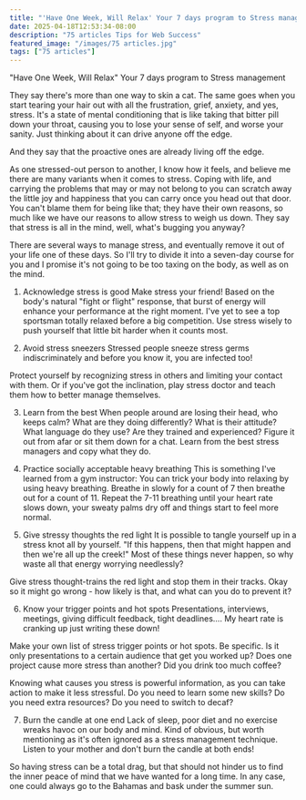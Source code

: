 ```yaml
---
title: "'Have One Week, Will Relax' Your 7 days program to Stress management"
date: 2025-04-18T12:53:34-08:00
description: "75 articles Tips for Web Success"
featured_image: "/images/75 articles.jpg"
tags: ["75 articles"]
---
```


"Have One Week, Will Relax" Your 7 days program to Stress management

They say there's more than one way to skin a cat. The same goes when you start tearing your hair out with all the frustration, grief, anxiety, and yes, stress. It's a state of mental conditioning that is like taking that bitter pill down your throat, causing you to lose your sense of self, and worse your sanity. Just thinking about it can drive anyone off the edge.

And they say that the proactive ones are already living off the edge.

As one stressed-out person to another, I know how it feels, and believe me there are many variants when it comes to stress. Coping with life, and carrying the problems that may or may not belong to you can scratch away the little joy and happiness that you can carry once you head out that door. You can't blame them for being like that; they have their own reasons, so much like we have our reasons to allow stress to weigh us down. They say that stress is all in the mind, well, what's bugging you anyway?

There are several ways to manage stress, and eventually remove it out of your life one of these days. So I'll try to divide it into a seven-day course for you and I promise it's not going to be too taxing on the body, as well as on the mind.

1. Acknowledge stress is good
Make stress your friend! Based on the body's natural "fight or flight" response, that burst of energy will enhance your performance at the right moment. I've yet to see a top sportsman totally relaxed before a big competition. Use stress wisely to push yourself that little bit harder when it counts most.

2. Avoid stress sneezers
Stressed people sneeze stress germs indiscriminately and before you know it, you are infected too!

Protect yourself by recognizing stress in others and limiting your contact with them. Or if you've got the inclination, play stress doctor and teach them how to better manage themselves.

3. Learn from the best
When people around are losing their head, who keeps calm? What are they doing differently? What is their attitude? What language do they use? Are they trained and experienced? 
Figure it out from afar or sit them down for a chat. Learn from the best stress managers and copy what they do.

4. Practice socially acceptable heavy breathing
This is something I've learned from a gym instructor: You can trick your body into relaxing by using heavy breathing. Breathe in slowly for a count of 7 then breathe out for a count of 11. Repeat the 7-11 breathing until your heart rate slows down, your sweaty palms dry off and things start to feel more normal.

5. Give stressy thoughts the red light
It is possible to tangle yourself up in a stress knot all by yourself. "If this happens, then that might happen and then we're all up the creek!" Most of these things never happen, so why waste all that energy worrying needlessly?

Give stress thought-trains the red light and stop them in their tracks. Okay so it might go wrong - how likely is that, and what can you do to prevent it?

6. Know your trigger points and hot spots
Presentations, interviews, meetings, giving difficult feedback, tight deadlines…. My heart rate is cranking up just writing these down!

Make your own list of stress trigger points or hot spots. Be specific. Is it only presentations to a certain audience that get you worked up? Does one project cause more stress than another? Did you drink too much coffee?

Knowing what causes you stress is powerful information, as you can take action to make it less stressful. Do you need to learn some new skills? Do you need extra resources? Do you need to switch to decaf?

7. Burn the candle at one end
Lack of sleep, poor diet and no exercise wreaks havoc on our body and mind. Kind of obvious, but worth mentioning as it's often ignored as a stress management technique. Listen to your mother and don't burn the candle at both ends!

So having stress can be a total drag, but that should not hinder us to find the inner peace of mind that we have wanted for a long time. In any case, one could always go to the Bahamas and bask under the summer sun.

